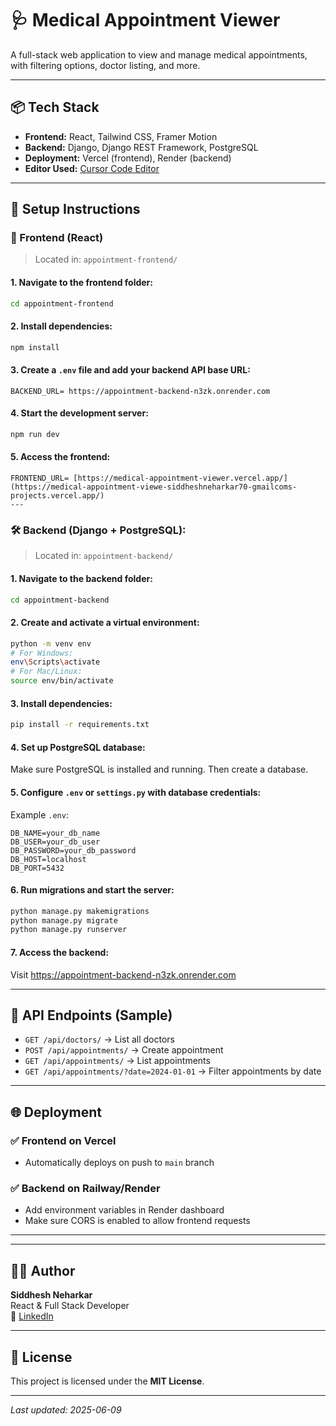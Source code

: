 # 🩺 Medical Appointment Viewer

A full-stack web application to view and manage medical appointments, with filtering options, doctor listing, and more.

---

## 📦 Tech Stack

- **Frontend:** React, Tailwind CSS, Framer Motion  
- **Backend:** Django, Django REST Framework, PostgreSQL  
- **Deployment:** Vercel (frontend), Render (backend)  
- **Editor Used:** [Cursor Code Editor](https://www.cursor.sh)

---

## 🔧 Setup Instructions

### 🚀 Frontend (React)

> Located in: `appointment-frontend/`

#### 1. Navigate to the frontend folder:
```bash
cd appointment-frontend
```

#### 2. Install dependencies:
```bash
npm install
```

#### 3. Create a `.env` file and add your backend API base URL:
```env
BACKEND_URL= https://appointment-backend-n3zk.onrender.com
```

#### 4. Start the development server:
```bash
npm run dev
```

#### 5. Access the frontend:
```env
FRONTEND_URL= [https://medical-appointment-viewer.vercel.app/](https://medical-appointment-viewe-siddheshneharkar70-gmailcoms-projects.vercel.app/)
---
```
### 🛠️ Backend (Django + PostgreSQL):

> Located in: `appointment-backend/`

#### 1. Navigate to the backend folder:
```bash
cd appointment-backend
```

#### 2. Create and activate a virtual environment:
```bash
python -m venv env
# For Windows:
env\Scripts\activate
# For Mac/Linux:
source env/bin/activate
```

#### 3. Install dependencies:
```bash
pip install -r requirements.txt
```

#### 4. Set up PostgreSQL database:
Make sure PostgreSQL is installed and running. Then create a database.

#### 5. Configure `.env` or `settings.py` with database credentials:
Example `.env`:
```env
DB_NAME=your_db_name
DB_USER=your_db_user
DB_PASSWORD=your_db_password
DB_HOST=localhost
DB_PORT=5432
```

#### 6. Run migrations and start the server:
```bash
python manage.py makemigrations
python manage.py migrate
python manage.py runserver
```

#### 7. Access the backend:
Visit https://appointment-backend-n3zk.onrender.com

---

## 🧪 API Endpoints (Sample)

- `GET /api/doctors/` → List all doctors  
- `POST /api/appointments/` → Create appointment  
- `GET /api/appointments/` → List appointments  
- `GET /api/appointments/?date=2024-01-01` → Filter appointments by date

---

## 🌐 Deployment

### ✅ Frontend on Vercel
- Automatically deploys on push to `main` branch

### ✅ Backend on Railway/Render
- Add environment variables in Render dashboard
- Make sure CORS is enabled to allow frontend requests

---

---

## 🙋‍♂️ Author

**Siddhesh Neharkar**  
React & Full Stack Developer  
🔗 [LinkedIn](https://linkedin.com/in/siddheshneharkar)

---

## 📄 License

This project is licensed under the **MIT License**.

---

_Last updated: 2025-06-09_
